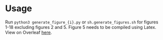 # Usage
Run `python3 generate_figure_{i}.py` or `sh.generate_figures.sh` for figures 1-18 excluding figures 2 and 5. Figure 5 needs to be compiled using Latex. View on Overleaf [here](https://www.overleaf.com/read/qgkdndnqrgjm#9e5243). 
